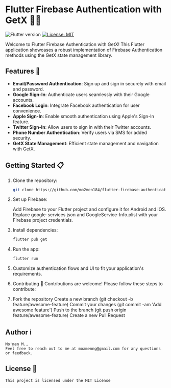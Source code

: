 # Flutter Firebase Authentication with GetX 🔐📱

![Flutter version](https://img.shields.io/badge/flutter-%5E2.12.0-blue.svg)
[![License: MIT](https://img.shields.io/badge/License-MIT-yellow.svg)](https://opensource.org/licenses/MIT)

Welcome to Flutter Firebase Authentication with GetX! This Flutter application showcases a robust implementation of Firebase Authentication methods using the GetX state management library.

## Features 🚀

- **Email/Password Authentication**: Sign up and sign in securely with email and password.
- **Google Sign-In**: Authenticate users seamlessly with their Google accounts.
- **Facebook Login**: Integrate Facebook authentication for user convenience.
- **Apple Sign-In**: Enable smooth authentication using Apple's Sign-In feature.
- **Twitter Sign-In**: Allow users to sign in with their Twitter accounts.
- **Phone Number Authentication**: Verify users via SMS for added security.
- **GetX State Management**: Efficient state management and navigation with GetX.

## Getting Started 📋

1. Clone the repository:
   ```bash
   git clone https://github.com/mo2men184/flutter-firebase-authentication-getx.git

2. Set up Firebase:

    Add Firebase to your Flutter project and configure it for Android and iOS.
    Replace google-services.json and GoogleService-Info.plist with your Firebase project credentials.

3. Install dependencies:
    ```bash
    flutter pub get

4. Run the app:
    ```bash
    flutter run

5. Customize authentication flows and UI to fit your application's requirements.

6. Contributing 🤝
    Contributions are welcome! Please follow these steps to contribute:

7. Fork the repository
    Create a new branch (git checkout -b feature/awesome-feature)
    Commit your changes (git commit -am 'Add awesome feature')
    Push to the branch (git push origin feature/awesome-feature)
    Create a new Pull Request

## Author ℹ️

    Mo'men M.,
    Feel free to reach out to me at moamenng@gmail.com for any questions or feedback.

## License 📄

    This project is licensed under the MIT License
